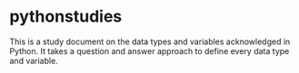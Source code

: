 # pythonstudies
This is a study document on the data types and variables acknowledged in Python. It takes a question and answer approach to define every data type and variable.
